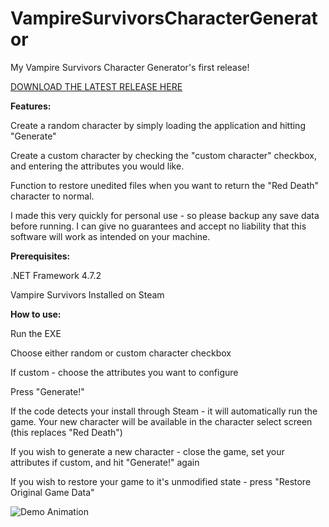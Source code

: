 # VampireSurvivorsCharacterGenerator
My Vampire Survivors Character Generator's first release!

[DOWNLOAD THE LATEST RELEASE HERE](https://github.com/klodmood/VampireSurvivorsCharacterGenerator/releases/download/release/VampireSurvivorsCharacterGenerator_v0.1.zip)

**Features:**


Create a random character by simply loading the application and hitting "Generate"

Create a custom character by checking the "custom character" checkbox, and entering the attributes you would like.

Function to restore unedited files when you want to return the "Red Death" character to normal.

I made this very quickly for personal use - so please backup any save data before running. I can give no guarantees and accept no liability that this software will work as intended on your machine.


**Prerequisites:**


.NET Framework 4.7.2

Vampire Survivors Installed on Steam


**How to use:**


Run the EXE

Choose either random or custom character checkbox

If custom - choose the attributes you want to configure

Press "Generate!"

If the code detects your install through Steam - it will automatically run the game. Your new character will be available in the character select screen (this replaces "Red Death")

If you wish to generate a new character - close the game, set your attributes if custom, and hit "Generate!" again

If you wish to restore your game to it's unmodified state - press "Restore Original Game Data"

![Demo Animation](https://github.com/klodmood/VampireSurvivorsCharacterGenerator/blob/master/vampireSurvivors.gif)
